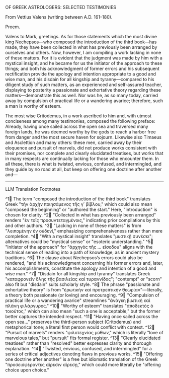 OF GREEK ASTROLOGERS: SELECTED TESTIMONIES

From Vettius Valens (writing between A.D. 161–180).

Proem.

Valens to Mark, greetings. As for those statements which the most divine king Nechepsos—who composed the introduction of the third book—has made, they have been collected in what has previously been arranged by ourselves and others. Now, however, I am compiling a work lacking in none of these matters. For it is evident that the judgment was made by him with a mystical insight, and he became for us the initiator of the approach to these things; and both his acknowledgment of former errors and his subsequent rectification provide the apology and intention appropriate to a good and wise man, and his disdain for all kingship and tyranny—compared to his diligent study of such matters, as an experienced and self-assured teacher, displaying to posterity a passionate and exhortative theory regarding these matters—demonstrate this as well. Nor was he, as so many today, carried away by compulsion of practical life or a wandering avarice; therefore, such a man is worthy of esteem.

The most wise Critodemus, in a work ascribed to him and, with utmost conciseness among many testimonies, composed the following preface: Already, having once sailed across the open sea and traversed many foreign lands, he was deemed worthy by the gods to reach a harbor free from danger and the most secure haven for sojourn. Likewise also Timaeus and Asclettion and many others: these men, carried away by their eloquence and pursuit of marvels, did not produce works consistent with their promises, nor complete and clearly elucidated treatises, but works that in many respects are continually lacking for those who encounter them. In all these, there is what is twisted, envious, confused, and intermingled, and they guide by no road at all, but keep on offering one doctrine after another and—

---

LLM Translation Footnotes

^1🤖 The term "composed the introduction of the third book" translates Greek "τὴν ἀρχὴν ποιησάμενος τῆς γ΄ βίβλου," which could also mean "composed the beginning" or "authored the start." Here, "introduction" is chosen for clarity.
^2🤖 "Collected in what has previously been arranged" renders "ἐν τοῖς προσυντεταγμένοις," indicating prior compilations by this and other authors.
^3🤖 "Lacking in none of these matters" is from "λειπομένην ἐν οὐδενί," emphasizing comprehensiveness rather than mere completion.
^4🤖 "With a mystical insight" translates "μυστικῇ συνέσει"; alternatives could be "mystical sense" or "esoteric understanding."
^5🤖 "Initiator of the approach" for "ἀρχηγὸς τῆς ... εἴσοδου" aligns with the technical sense of leading into a path of knowledge, as in ancient mystery traditions.
^6🤖 The clause about Nechepsos’s errors could also be rendered, "and his acknowledgment concerning his former errors and, later, his accomplishments, constitute the apology and intention of a good and wise man."
^7🤖 "Disdain for all kingship and tyranny" translates Greek "καταφρονεῖν ὅλης τῆς βασιλείας καὶ τυραννίδος"; "contempt" or "scorn" also fit but "disdain" suits scholarly style.
^8🤖 The phrase "passionate and exhortative theory" is from "ἐρωτικὴν καὶ προτρεπτικὴν θεωρίαν"—literally, a theory both passionate (or loving) and encouraging.
^9🤖 "Compulsion of practical life or a wandering avarice" streamlines "ἀνάγκη βιωτικὴ καὶ πλάνη φιλάργυρος."
^10🤖 "Worthy of esteem" translates "ἀποδεκτὸς ὁ τοιούτος," which can also mean "such a one is acceptable," but the former better captures the intended respect.
^11🤖 "Having once sailed across the open sea..." preserves the third-person subject (Critodemus) and metaphorical tone; a literal first person would conflict with context.
^12🤖 "Pursuit of marvels" renders "φιλοτεχνίας μύθων," which is literally "love of marvelous tales," but "pursuit" fits formal register.
^13🤖 "Clearly elucidated treatises" rather than "resolved" better expresses clarity and thorough explanation.
^14🤖 "Twisted, envious, confused, and intermingled" for a series of critical adjectives denoting flaws in previous works.
^15🤖 "Offering one doctrine after another" is a free but idiomatic translation of the Greek "προσεισφέροντες αἵρεσιν αἵρεσῃ," which could more literally be "offering choice upon choice."